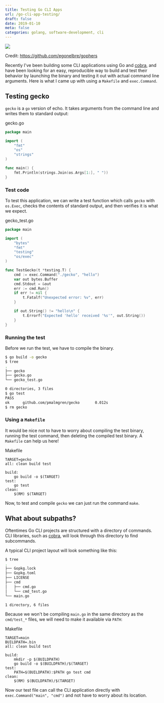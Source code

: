 ```yaml
---
title: Testing Go CLI Apps
url: /go-cli-app-testing/
draft: false
date: 2019-01-10
meta: false
categories: golang, software-development, cli
---
```


<div class="image-credit">
<img src="/gopher.svg"/>
<p>Credit: <a href="https://github.com/egonelbre/gophers">https://github.com/egonelbre/gophers</a></p>
</div>

Recently I've been building some CLI applications using Go and [cobra](https://github.com/spf13/cobra), and have been looking for an easy, reproducible way to build and test their behavior by launching the binary and testing it out with actual command line arguments. Here is what I came up with using a `Makefile` and `exec.Command`.

## Testing gecko

`gecko` is a `go` version of echo. It takes arguments from the command line and writes them to standard output:

<span class="filename">gecko.go</span>
```go
package main

import (
    "fmt"
    "os"
    "strings"
)

func main() {
    fmt.Println(strings.Join(os.Args[1:], " "))
}
```

### Test code

To test this application, we can write a test function which calls `gecko` with `os.Exec`, checks the contents of standard output, and then verifies it is what we expect.

<span class="filename">gecko_test.go</span>
```go
package main

import (
    "bytes"
    "fmt"
    "testing"
    "os/exec"
)

func TestGecko(t *testing.T) {
    cmd := exec.Command("./gecko", "hello")
    var out bytes.Buffer
    cmd.Stdout = &out
    err := cmd.Run()
    if err != nil {
        t.Fatalf("Unexpected error: %v", err)
    }

    if out.String() != "hello\n" {
        t.Errorf("Expected 'hello' received '%s'", out.String())
    }
}
```

### Running the test

Before we run the test, we have to compile the binary.

```bash
$ go build -o gecko
$ tree
.
├── gecko
├── gecko.go
└── gecko_test.go

0 directories, 3 files
$ go test
PASS
ok      github.com/pmalmgren/gecko       0.012s
$ rm gecko
```

### Using a `Makefile`

It would be nice not to have to worry about compiling the test binary, running the test command, then deleting the compiled test binary. A `Makefile` can help us here!

<span class="filename">Makefile</span>
```make
TARGET=gecko
all: clean build test

build:
    go build -o $(TARGET)
test:
    go test
clean:
    $(RM) $(TARGET)
```

Now, to test and compile `gecko` we can just run the command `make`.

## What about subpaths?

Oftentimes Go CLI projects are structured with a directory of commands. CLI libraries, such as [cobra](https://github.com/spf13/cobra), will look through this directory to find subcommands.

A typical CLI project layout will look something like this:

```bash
$ tree
.
├── Gopkg.lock
├── Gopkg.toml
├── LICENSE
├── cmd
│   ├── cmd.go
│   └── cmd_test.go
└── main.go

1 directory, 6 files
```

Because we won't be compiling `main.go` in the same directory as the `cmd/test_*` files, we will need to make it available via `PATH`:

<span class="filename">Makefile</span>
```make
TARGET=main
BUILDPATH=.bin
all: clean build test

build:
    mkdir -p $(BUILDPATH)
    go build -o $(BUILDPATH)/$(TARGET)
test:
    PATH=$(BUILDPATH):$PATH go test cmd
clean:
    $(RM) $(BUILDPATH)/$(TARGET)
```

Now our test file can call the CLI application directly with `exec.Command("main", "cmd")` and not have to worry about its location.
